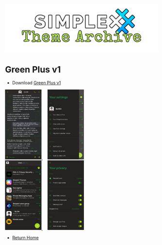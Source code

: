 ![SxC Theme Archive Banner](../resources/SxC_themeBanner.png)

# Green Plus v1

* Download [Green Plus v1](../themes/SxC_greenPlus-v1.theme)

<a href="../screenshots/SxC_greenPlus-v101.jpg" target="_blank">
	<img src="../screenshots/SxC_greenPlus-v101.jpg" width="120">
</a>&nbsp;&nbsp;&nbsp;
<a href="../screenshots/SxC_greenPlus-v102.jpg" target="_blank">
	<img src="../screenshots/SxC_greenPlus-v102.jpg" width="120">
</a>
<br>
<a href="../screenshots/SxC_greenPlus-v103.jpg" target="_blank">
	<img src="../screenshots/SxC_greenPlus-v103.jpg" width="120">
</a>&nbsp;&nbsp;&nbsp;
<a href="../screenshots/SxC_greenPlus-v104.jpg" target="_blank">
	<img src="../screenshots/SxC_greenPlus-v104.jpg" width="120">
</a>

* [Return Home](../)